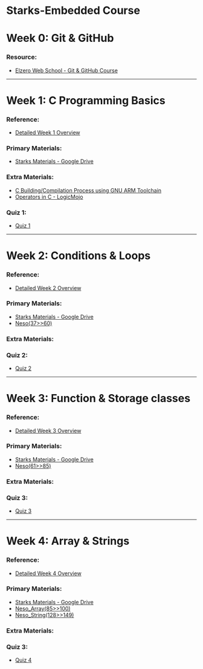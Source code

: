 # Starks-Embedded Course

# Week 0: **Git & GitHub**  
### Resource:  
- [Elzero Web School - Git & GitHub Course](https://youtube.com/playlist?list=PLDoPjvoNmBAw4eOj58MZPakHjaO3frVMF&si=uVK8H8QEaYueYyw2)  

---

# Week 1: **C Programming Basics**  
### Reference:  
- [Detailed Week 1 Overview](https://github.com/Menna-Harby/Starks-Embedded_Tasks/blob/main/Week1/README.md)  

### Primary Materials:  
- [Starks Materials - Google Drive](https://drive.google.com/drive/folders/1nYZKlPL1n-9xB4HjB5nxZYwynVGl9ma4)  

### Extra Materials:  
- [C Building/Compilation Process using GNU ARM Toolchain](https://www.linkedin.com/pulse/buildingcompilation-process-using-gnu-arm-toolchain-mohamed-ali/)  
- [Operators in C - LogicMojo](https://logicmojo.com/operators-in-c)

 ### Quiz 1:
 - [Quiz 1](https://docs.google.com/forms/d/e/1FAIpQLSddyfEUQGm8AuYBz071_kzhr87QOWfFewed-ppxb8_xVVhYJQ/viewform?pli=1)

---

# Week 2: **Conditions & Loops**
### Reference:  
- [Detailed Week 2 Overview]()  

### Primary Materials:  
- [Starks Materials - Google Drive](https://drive.google.com/drive/folders/1DjE07zo91HH8JXh3ZEiKUNG9cog0TEkm?usp=drive_link)  
- [Neso(37>>60)](https://www.youtube.com/playlist?list=PLBlnK6fEyqRggZZgYpPMUxdY1CYkZtARR)  

### Extra Materials:  

### Quiz 2: 
- [Quiz 2](https://docs.google.com/forms/d/e/1FAIpQLScT3hgdSlQ91LEP5bucNszzm9T9xbyemXnhpZomGcTbfqFFIw/viewform)


---

# Week 3: **Function & Storage classes**
### Reference:  
- [Detailed Week 3 Overview]()  

### Primary Materials:  
- [Starks Materials - Google Drive](https://drive.google.com/drive/folders/1quyiGh6vKF8iIH_xHsOZLxfHjbMcMrMn?usp=drive_link)
- [Neso(61>>85)](https://www.youtube.com/playlist?list=PLBlnK6fEyqRggZZgYpPMUxdY1CYkZtARR) 

### Extra Materials:  

### Quiz 3:
- [Quiz 3](https://docs.google.com/forms/d/e/1FAIpQLSdjF5gU6zXJZWvt5rFV0JeKSYVRVYq6rXVROO9-kEtUodqe0w/viewform)


---

# Week 4: **Array & Strings**
### Reference:  
- [Detailed Week 4 Overview]()  

### Primary Materials:  
- [Starks Materials - Google Drive](https://drive.google.com/drive/folders/1kByxm_9A6X2tgQtZMonOpEUU66YY4OHo)
- [Neso_Array(85>>100)](https://www.youtube.com/playlist?list=PLBlnK6fEyqRggZZgYpPMUxdY1CYkZtARR) 
- [Neso_String(128>>149)](https://www.youtube.com/playlist?list=PLBlnK6fEyqRggZZgYpPMUxdY1CYkZtARR)
    
### Extra Materials:  

### Quiz 3:
- [Quiz 4]()
